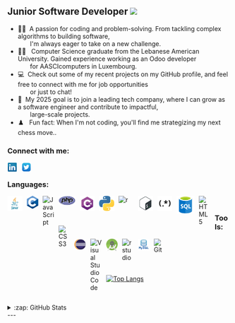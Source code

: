 ## Junior Software Developer ![](https://komarev.com/ghpvc/?username=samerelearning&color=blue)
- 👨‍💻&nbsp;&nbsp;A passion for coding and problem-solving. From tackling complex algorithms to building  software,<br>&nbsp;&nbsp;&nbsp;&nbsp;&nbsp;&nbsp;&nbsp;I'm always eager to take on a new  challenge.
- 👨‍🎓&nbsp;&nbsp;&nbsp;Computer Science graduate from the Lebanese American University. Gained experience working as an Odoo developer<br>&nbsp;&nbsp;&nbsp;&nbsp;&nbsp;&nbsp;&nbsp;for AASCIcomputers in Luxembourg.
- 💻&nbsp;&nbsp;Check out some of my recent projects on my GitHub profile, and feel free to connect with me for job opportunities<br>&nbsp;&nbsp;&nbsp;&nbsp;&nbsp;&nbsp;&nbsp;or just to chat!
- 🎯&nbsp;&nbsp;My 2025 goal is to join a leading tech company, where I can grow as a software engineer and contribute to impactful,<br>&nbsp;&nbsp;&nbsp;&nbsp;&nbsp;&nbsp;&nbsp;large-scale projects.
- ♟️&nbsp;&nbsp;&nbsp;Fun fact: When I'm not coding, you'll find me strategizing my next chess move..

### Connect with me:

[<img align="left" alt="samerSaber | LinkedIn" width="22px" src="./img/linkedin-logo.png" style="padding-right:10px;" />][linkedin]
[<img align="left" alt="samerSaber | Twitter" width="22px" src="./img/twitter-logo.png" style="padding-right:10px;" />][twitter]

<br />

### Languages:
[<img align="left" alt="java" width="34px" src="./img/java-logo.png" style="padding-right:10px;" />][java]
[<img align="left" alt="c" width="26px" src="./img/c-logo.png" style="padding-right:10px;" />][C]
[<img align="left" alt="JavaScript" width="26px" src="https://cdn.jsdelivr.net/gh/devicons/devicon/icons/javascript/javascript-original.svg" style="padding-right:10px;" />][js]
[<img align="left" alt="php" width="38px" src="./img/PHP-logo.svg.png" style="padding-right:10px;" />][php]
[<img align="left" alt="c#" width="34px" src="./img/C-sharp-logo.png" style="padding-right:10px;" />][C#]
[<img align="left" alt="python" width="34px" src="./img/python-logo.png" style="padding-right:10px;" />][Python]
[<img align="left" alt="r" width="34px" src="./img/r-logo.png" style="padding-right:10px;" />][R]
[<img align="left" alt="shell" width="34px" src="./img/shell-scripting-logo.png" style="padding-right:10px;" />][shellScripting]
[<img align="left" alt="regex" width="34px" src="./img/regex-logo.png" style="padding-right:10px;" />][RegEx]
[<img align="left" alt="sql" width="40px" src="./img/sql-logo.png" style="padding-right:10px;" />][sql]
[<img align="left" alt="HTML5" width="26px" src="https://cdn.jsdelivr.net/gh/devicons/devicon/icons/html5/html5-original.svg" style="padding-right:10px;" />][html]
[<img align="left" alt="CSS3" width="26px" src="https://cdn.jsdelivr.net/gh/devicons/devicon/icons/css3/css3-original.svg" style="padding-right:10px;" />][css]

<br />

### Tools:

[<img align="left" alt="eclipse" width="26px" src="./img/eclipse-logo.png" style="padding-right:10px;" />][eclipse]
[<img align="left" alt="Visual Studio Code" width="26px" src="https://cdn.jsdelivr.net/gh/devicons/devicon/icons/vscode/vscode-original.svg" style="padding-right:10px;" />][vscode]
[<img align="left" alt="androidStudio" width="26px" src="./img/android-logo.png" style="padding-right:10px;" />][androidstudio]
[<img align="left" alt="rstudio" width="26px" src="./img/r-logo.png" style="padding-right:10px;" />][rStudio]
[<img align="left" alt="MySQL" width="26px" src="./img/mysql-logo.png" style="padding-right:10px;" />][mysql]
[<img align="left" alt="Git" width="26px" src="https://cdn.jsdelivr.net/gh/devicons/devicon/icons/git/git-original.svg" style="padding-right:10px;" />][git]

<br />
<br />
<br />
<br />

<!--Most Used Languages start-->

[![Top Langs](https://github-readme-stats.vercel.app/api/top-langs/?username=samerelearning&langs_count=8&exclude_repo=github-slideshow,Software-Engineering-Spring-2022)](https://github.com/samerelearning/github-readme-stats)

<!--Most Used Languages end-->

<br />
<br />

<!--GITHUB STATS start-->
<details>
  <summary>:zap: GitHub Stats</summary>

  <img align="left" alt="samer's GitHub Stats" src="https://github-readme-stats.vercel.app/api?username=samerelearning&show_icons=true&hide_border=false&title_color=ff652f&icon_color=FFE400&bg_color=09131B&text_color=ffffff&border_color=0c1a25&count_private=true" />

</details>
<!--GITHUB STATS end-->
---


[linkedin]: https://www.linkedin.com/in/samer-saber-6a8a241aa/
[twitter]: https://twitter.com/samerelearning
[java]: https://www.google.com/search?q=java&rlz=1C1CHZL_enLB760LB760&biw=1229&bih=588&sxsrf=APq-WBvJRV3GmHEGTtqVvzOsgdZtqfc7aA%3A1644252955768&ei=G08BYuW2LvPB8gLX2IToDQ&ved=0ahUKEwilsOXKh-71AhXzoFwKHVcsAd0Q4dUDCA4&uact=5&oq=java&gs_lcp=Cgdnd3Mtd2l6EAMyBAgjECcyBwgAELEDEEMyBAgAEEMyBAgAEEMyBAgAEEMyBAgAEEMyBAgAEEMyCggAEIAEEIcCEBQyBQgAEIAEMgUIABCABDoHCCMQsAMQJzoICAAQsAMQkQI6BwgAELADEEM6CAgAEIAEELADOgsIABCABBCxAxCwAzoWCC4QgAQQsQMQxwEQ0QMQyAMQsAMYADoQCC4QgAQQsQMQyAMQsAMYADoMCC4QyAMQsAMQQxgAOhMILhCxAxDHARCvARDIAxCwAxgAOgcIIxDqAhAnOgsILhCxAxDHARDRAzoICAAQgAQQsQM6BAguEENKBAhBGAFKBAhGGAFQ1gdYshFg1xJoAnAAeACAAcoBiAGjBJIBBTAuMi4xmAEAoAEBsAEKyAESwAEB2gEGCAAQARgI&sclient=gws-wiz
[R]: https://en.wikipedia.org/wiki/R_(programming_language)
[RegEx]: https://www.google.com/search?q=regex&rlz=1C1CHZL_enLB760LB760&oq=regex+&aqs=chrome..69i57j0i20i263i512l2j0i512l7.3004j0j4&sourceid=chrome&ie=UTF-8
[shellScripting]: https://en.wikipedia.org/wiki/Shell_script
[C]: https://www.google.com/search?q=C&rlz=1C1CHZL_enLB760LB760&biw=1229&bih=588&sxsrf=APq-WBuYUXK1PwV-FkOdjgreu94nRSD4PQ%3A1644252964241&ei=JE8BYuCcDsbvkgXSrIioCA&ved=0ahUKEwjgvurOh-71AhXGt6QKHVIWAoUQ4dUDCA4&uact=5&oq=C&gs_lcp=Cgdnd3Mtd2l6EAMyBAgjECcyBAgjECcyBAgjECcyBAgAEEMyBAgAEEMyCgguEMcBENEDEEMyBQgAEIAEMgUIABCABDIFCAAQgAQyCAgAEIAEELEDOgcIIxCwAxAnOgcIABBHELADOgcIABCwAxBDOgoIABDkAhCwAxgAOgwILhDIAxCwAxBDGAE6EgguEMcBENEDEMgDELADEEMYAToHCAAQsQMQQzoECC4QQzoHCCMQ6gIQJ0oECEEYAEoECEYYAVCmB1iMFmDkGmgCcAJ4AoAByAGIAYQGkgEFMC4zLjGYAQCgAQGwAQrIARLAAQHaAQYIABABGAnaAQYIARABGAg&sclient=gws-wiz
[Python]: https://en.wikipedia.org/wiki/Python_(programming_language)
[js]: https://www.google.com/search?q=js&source=lmns&bih=588&biw=1229&rlz=1C1CHZL_enLB760LB760&hl=en&sa=X&ved=2ahUKEwjPo9Csie71AhVB7rsIHdQDDcMQ_AUoAHoECAEQAA#cobssid=s
[sql]: https://www.google.com/search?q=sql&bih=588&biw=1229&rlz=1C1CHZL_enLB760LB760&hl=en&sxsrf=APq-WBsRtx4K0S6MnegWOQNP8mRc1VSUAg%3A1644253632156&ei=wFEBYoSGCYuugQawtaOgAg&ved=0ahUKEwiE5qiNiu71AhULV8AKHbDaCCQQ4dUDCA4&uact=5&oq=sql&gs_lcp=Cgdnd3Mtd2l6EAMyBAgjECcyBwgAELEDEEMyBAgAEEMyBAgAEEMyBAgAEEMyBAgAEEMyCggAEIAEEIcCEBQyBQgAEIAEMgUIABCABDIFCAAQgAQ6BwgAEEcQsAM6BwgAELADEENKBAhBGABKBAhGGABQ7wVYwwtgwRJoAXACeACAAeUBiAHLB5IBBTAuMy4ymAEAoAEByAEKwAEB&sclient=gws-wiz
[php]: https://www.google.com/search?q=php&rlz=1C1CHZL_enLB760LB760&oq=php&aqs=chrome..69i57j0i512j0i20i263i512j0i512j0i20i263i512j0i512l5.631j0j9&sourceid=chrome&ie=UTF-8
[C#]: https://www.google.com/search?q=C%23+language&rlz=1C1CHZL_enLB760LB760&sxsrf=ALiCzsY_zSd9cHCyXXEKoE3bFiS5b2X7gw%3A1669666485662&ei=tRaFY5X5J-L97_UP-O6goA8&ved=0ahUKEwjVp5Wu2NH7AhXi_rsIHXg3CPQQ4dUDCBA&uact=5&oq=C%23+language&gs_lcp=Cgxnd3Mtd2l6LXNlcnAQAzIECAAQQzIFCAAQgAQyBQgAEIAEMgUIABCABDIFCAAQgAQyBQgAEIAEMgUIABCABDIKCAAQgAQQhwIQFDIFCAAQgAQyBQgAEIAEOgQIIxAnOgcILhDUAhBDSgQIQRgASgQIRhgAUABY8x1g2B9oAHAAeACAAZ4CiAG9D5IBBTAuNi40mAEAoAEBwAEB&sclient=gws-wiz-serp
[html]: https://www.google.com/search?q=htmk&source=lmns&bih=588&biw=1229&rlz=1C1CHZL_enLB760LB760&hl=en&sa=X&ved=2ahUKEwik14bMi-71AhVaBxAIHep0DhUQ_AUoAHoECAEQAA
[css]: https://www.google.com/search?rlz=1C1CHZL_enLB760LB760&hl=en&sxsrf=APq-WBttv30N_sEHAOlz_IpUpHtOfwEt4g:1644254071797&q=css&sa=X&ved=2ahUKEwiTjvrei-71AhXLNcAKHWlECrkQ7xYoAHoECAEQMQ&biw=1229&bih=588&dpr=1.56
[vscode]: https://www.google.com/search?q=visual+studio+code&bih=588&biw=1229&rlz=1C1CHZL_enLB760LB760&hl=en&sxsrf=APq-WBvpR9tr5dSpxx3SSCwfNstt5DHeuQ%3A1644254145727&ei=wVMBYs_pK9TrgAbAv7CgDA&oq=visu&gs_lcp=Cgdnd3Mtd2l6EAMYADILCAAQsQMQgwEQkQIyBwgAELEDEEMyBAgAEEMyBAgAEEMyBAgAEEMyBAgAEEMyBQgAEIAEMgUIABCABDIFCAAQgAQyBQgAEIAEOgkIIxAnEEYQ-QE6BAgjECc6BQgAEJECOg4ILhCABBCxAxDHARCvAToICAAQsQMQgwE6BQguEIAEOgQILhBDOg0ILhCABBCHAhCxAxAUOhEILhCABBCxAxCDARDHARCvAToLCAAQgAQQsQMQgwE6CwguEIAEELEDEIMBSgQIQRgASgQIRhgAUABYmAJglQ9oAHACeACAAesBiAGyBpIBBTAuMS4zmAEAoAEBwAEB&sclient=gws-wiz
[mysql]: https://www.google.com/search?q=mysql&bih=588&biw=1229&rlz=1C1CHZL_enLB760LB760&hl=en&sxsrf=APq-WBv0mxJmzmwdqYNeg5FSeT5UFOu92Q%3A1644254380735&ei=rFQBYuehLI7BgQamkrbwDQ&ved=0ahUKEwjnp6LyjO71AhWOYMAKHSaJDd4Q4dUDCA4&uact=5&oq=mysql&gs_lcp=Cgdnd3Mtd2l6EAMyBAgjECcyBAgAEEMyBAgAEEMyBAgAEEMyBAgAEEMyBAgAEEMyEAgAEIAEEIcCELEDEIMBEBQyBQgAEIAEMgUIABCABDIFCAAQgAQ6BAgAEEc6BwgjELADECc6BwgAEEcQsAM6BwgAELADEEM6CggAEOQCELADGAA6EgguEMcBEKMCEMgDELADEEMYAToSCC4QxwEQ0QMQyAMQsAMQQxgBOgoIABCABBCHAhAUSgQIQRgASgQIRhgBUIkKWPMQYNIVaAFwA3gAgAH4BYgB8QeSAQcyLTEuNi0xmAEAoAEByAERwAEB2gEGCAAQARgJ2gEGCAEQARgI&sclient=gws-wiz
[rStudio]: https://www.google.com/search?q=rstudio&rlz=1C1CHZL_enLB760LB760&oq=rstudio&aqs=chrome..69i57j35i39j0i512l2j0i20i263i512j69i60j69i61l2.3575j0j9&sourceid=chrome&ie=UTF-8
[git]: https://www.google.com/search?q=git&bih=588&biw=1229&rlz=1C1CHZL_enLB760LB760&hl=en&sxsrf=APq-WBtaPs7_FsKMxDzUypesXPToPEOgkQ%3A1644254371283&ei=o1QBYovwEKGx8gLh-aWgAw&ved=0ahUKEwjLzeHtjO71AhWhmFwKHeF8CTQQ4dUDCA4&uact=5&oq=git&gs_lcp=Cgdnd3Mtd2l6EAMyDQguELEDEMcBENEDEEMyBAgAEEMyBAgAEEMyBAgAEEMyBAgAEEMyBAgAEEMyBAgAEEMyBAgAEEMyBAgAEEMyBAgAEEM6BAgjECc6EAguELEDEIMBEMcBENEDEEM6BwgAELEDEENKBAhBGABKBAhGGABQAFi3AWDtJ2gAcAJ4AIABpwGIAeEDkgEDMC4zmAEAoAEBwAEB&sclient=gws-wiz
[eclipse]: https://www.google.com/search?q=eclipse&source=lmns&bih=588&biw=1229&rlz=1C1CHZL_enLB760LB760&hl=en&sa=X&ved=2ahUKEwi26dSmju71AhUTiv0HHZDwCeYQ_AUoAHoECAEQAA
[androidstudio]: https://www.google.com/search?q=android+studio&source=lmns&bih=588&biw=1229&rlz=1C1CHZL_enLB760LB760&hl=en&sa=X&ved=2ahUKEwjg5fruju71AhWLgc4BHbHTCuUQ_AUoAHoECAEQAA
